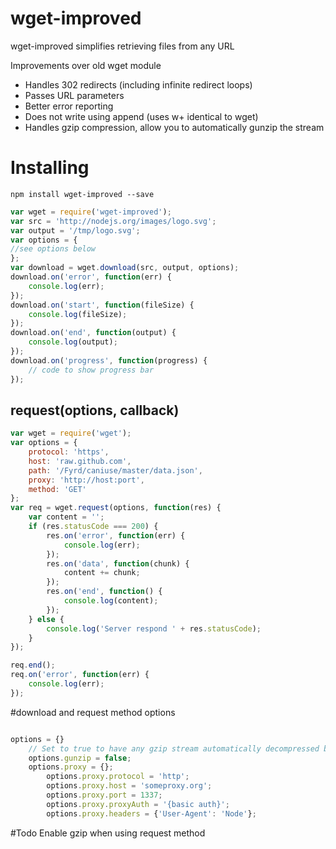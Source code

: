# wget-improved

wget-improved simplifies retrieving files from any URL

Improvements over old wget module
  - Handles 302 redirects (including infinite redirect loops)
  - Passes URL parameters
  - Better error reporting
  - Does not write using append (uses w+ identical to wget)
  - Handles gzip compression, allow you to automatically gunzip the stream


# Installing
```
npm install wget-improved --save
```
```js
var wget = require('wget-improved');
var src = 'http://nodejs.org/images/logo.svg';
var output = '/tmp/logo.svg';
var options = {
//see options below
};
var download = wget.download(src, output, options);
download.on('error', function(err) {
    console.log(err);
});
download.on('start', function(fileSize) {
    console.log(fileSize);
});
download.on('end', function(output) {
    console.log(output);
});
download.on('progress', function(progress) {
    // code to show progress bar
});
```


<a name="request" />

## request(options, callback)

```js
var wget = require('wget');
var options = {
    protocol: 'https',
    host: 'raw.github.com',
    path: '/Fyrd/caniuse/master/data.json',
    proxy: 'http://host:port',
    method: 'GET'
};
var req = wget.request(options, function(res) {
    var content = '';
    if (res.statusCode === 200) {
        res.on('error', function(err) {
            console.log(err);
        });
        res.on('data', function(chunk) {
            content += chunk;
        });
        res.on('end', function() {
            console.log(content);
        });
    } else {
        console.log('Server respond ' + res.statusCode);
    }
});

req.end();
req.on('error', function(err) {
    console.log(err);
});
```
#download and request method options
```js

options = {}
    // Set to true to have any gzip stream automatically decompressed before saving
    options.gunzip = false;
    options.proxy = {};
        options.proxy.protocol = 'http';
        options.proxy.host = 'someproxy.org';
        options.proxy.port = 1337;
        options.proxy.proxyAuth = '{basic auth}';
        options.proxy.headers = {'User-Agent': 'Node'};
```


#Todo
Enable gzip when using request method